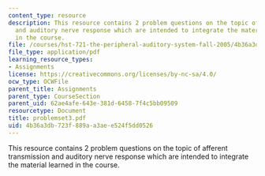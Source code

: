 ```yaml
---
content_type: resource
description: This resource contains 2 problem questions on the topic of afferent transmission
  and auditory nerve response which are intended to integrate the material learned
  in the course.
file: /courses/hst-721-the-peripheral-auditory-system-fall-2005/4b36a3db723f889aa3aee524f5dd0526_problemset3.pdf
file_type: application/pdf
learning_resource_types:
- Assignments
license: https://creativecommons.org/licenses/by-nc-sa/4.0/
ocw_type: OCWFile
parent_title: Assignments
parent_type: CourseSection
parent_uid: 62ae4afe-643e-381d-6458-7f4c5bb09509
resourcetype: Document
title: problemset3.pdf
uid: 4b36a3db-723f-889a-a3ae-e524f5dd0526
---
```

This resource contains 2 problem questions on the topic of afferent transmission and auditory nerve response which are intended to integrate the material learned in the course.